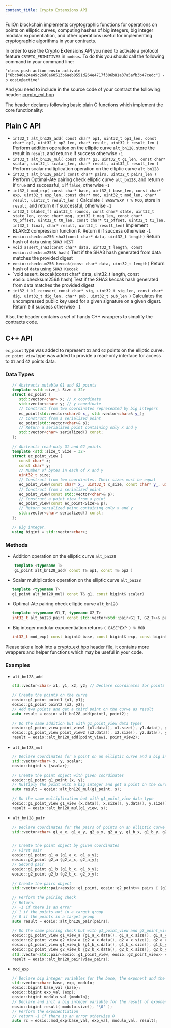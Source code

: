```yaml
---
content_title: Crypto Extensions API
---
```



FullOn blockchain implements cryptographic functions for operations on points on elliptic curves, computing hashes 
of big integers, big integer modular exponentiation, and other operations useful for implementing 
cryptographic algorithms in your contracts.

In order to use the Crypto Extensions API you need to activate a protocol feature `CRYPTO_PRIMITIVES`
in `nodeos`. To do this you should call the following command in your command line:

`"cleos push action eosio activate ["6bcb40a24e49c26d0a60513b6aeb8551d264e4717f306b81a37a5afb3b47cedc"] -p eosio@active"`

And you need to include in the source code of your contract the following header: [crypto_ext.hpp](https://github.com/fullon-labs/flon.cdt/blob/main/libraries/eosiolib/core/eosio/crypto_ext.hpp)

The header declares following basic plain C functions which implement the core functionality:

## Plain C API

- `int32_t alt_bn128_add( const char* op1, uint32_t op1_len, const char* op2, uint32_t op2_len, char* result, uint32_t result_len )`
Perform addition operation on the elliptic curve `alt_bn128`, store the result in `result`, and return `0` if success otherwise `-1`
- `int32_t alt_bn128_mul( const char* g1, uint32_t g1_len, const char* scalar, uint32_t scalar_len, char* result, uint32_t result_len )`
Perform scalar multiplication operation on the elliptic curve `alt_bn128`
- `int32_t alt_bn128_pair( const char* pairs, uint32_t pairs_len )`
Perform Optimal-Ate pairing check elliptic curve `alt_bn128`, and return `0` if `true` and successful, `1` if `false`,  otherwise `-1`
- `int32_t mod_exp( const char* base, uint32_t base_len, const char* exp, uint32_t exp_len, const char* mod, uint32_t mod_len, char* result, uint32_t result_len )`
Calculate `( BASE^EXP ) % MOD`, store in `result`, and return `0` if successful, otherwise `-1`
- `int32_t blake2_f( uint32_t rounds, const char* state, uint32_t state_len, const char* msg, uint32_t msg_len, const char* t0_offset, uint32_t t0_len, const char* t1_offset, uint32_t t1_len, int32_t final, char* result, uint32_t result_len)`
Implement BLAKE2 compression function `F`. Return `0` if success otherwise `-1`
- `eosio::checksum256 sha3(const char* data, uint32_t length)`
Return hash of `data` using `SHA3 NIST`
- `void assert_sha3(const char* data, uint32_t length, const eosio::checksum256& hash)`
Test if the SHA3 hash generated from data matches the provided digest
- `eosio::checksum256 keccak(const char* data, uint32_t length)`
Return hash of `data` using `SHA3 Keccak`
- `void assert_keccak(const char* data, uint32_t length, const eosio::checksum256& hash)
Test if the SHA3 keccak hash generated from data matches the provided digest
- `int32_t k1_recover( const char* sig, uint32_t sig_len, const char* dig, uint32_t dig_len, char* pub, uint32_t pub_len )`
Calculates the uncompressed public key used for a given signature on a given digest. Return `0` if success otherwise `-1`


Also, the header contains a set of handy C++ wrappers to simplify the contracts code.

## C++ API

`ec_point` type was added to represent `G1` and `G2` points on the elliptic curve. 
`ec_point_view` type was added to provide a read-only interface for access to `G1` and `G2` points data.

### Data Types

```c++
   // Abstracts mutable G1 and G2 points
   template <std::size_t Size = 32>
   struct ec_point {
      std::vector<char> x; // x coordinate
      std::vector<char> y; // y coordinate
      // Construct from two coordinates represented by big integers 
      ec_point(std::vector<char>& x_, std::vector<char>& y_);
      // Construct from a serialized point
      ec_point(std::vector<char>& p);
      // Return a serialized point containing only x and y
      std::vector<char> serialized() const;
   };
 
   // Abstracts read-only G1 and G2 points    
   template <std::size_t Size = 32>
   struct ec_point_view {
      const char* x;
      const char* y;
      // Number of bytes in each of x and y       
      uint32_t size;
      // Construct from two coordinates. Their sizes must be equal      
      ec_point_view(const char* x_, uint32_t x_size, const char* y_, uint32_t y_size);
      // Construct from a serialized point
      ec_point_view(const std::vector<char>& p);
      // Construct a point view from a point
      ec_point_view(const ec_point<Size>& p);
      // Return serialized point containing only x and y
      std::vector<char> serialized() const;
   };
    
   // Big integer.
   using bigint = std::vector<char>;   
```

### Methods

- Addition operation on the elliptic curve `alt_bn128`
```c++
    template <typename T>
    g1_point alt_bn128_add( const T& op1, const T& op2 )
```

- Scalar multiplication operation on the elliptic curve `alt_bn128`
```c++
   template <typename T>
   g1_point alt_bn128_mul( const T& g1, const bigint& scalar)
```

- Optimal-Ate pairing check elliptic curve `alt_bn128`
```c++
   template <typename G1_T, typename G2_T>
   int32_t alt_bn128_pair( const std::vector<std::pair<G1_T, G2_T>>& pairs )
```

- Big integer modular exponentiation returns `( BASE^EXP ) % MOD`
```c++
   int32_t mod_exp( const bigint& base, const bigint& exp, const bigint& mod, bigint& result )
```

Please take a look into a [crypto_ext.hpp](https://github.com/fullon-labs/flon.cdt/blob/main/libraries/eosiolib/core/eosio/crypto_ext.hpp)
header file, it contains more wrappers and helper functions which may be useful in your code. 

### Examples

- `alt_bn128_add`
```c++
   std::vector<char> x1, y1, x2, y2; // Declare coordinates for points on an elliptic curve

   // Create the points on the curve 
   eosio::g1_point point1 {x1, y1};
   eosio::g1_point point2 {x2, y2};
   // Add two points and get a third point on the curve as result
   auto result = eosio::alt_bn128_add(point1, point2);

   // Do the same addition but with g1_point_view data types 
   eosio::g1_point_view point_view1 {x1.data(), x1.size(), y1.data(), y1.size()};
   eosio::g1_point_view point_view2 {x2.data(), x2.size(), y2.data(), y2.size()};
   result = eosio::alt_bn128_add(point_view1, point_view2);
```

- `alt_bn128_mul`
```c++
   // Declare coordinates for a point on an elliptic curve and a big integer 
   std::vector<char> x, y, scalar;
   eosio::bigint s {scalar};

   // Create the point object with given coordinates
   eosio::g1_point g1_point {x, y};
   // Multiply the point with a big integer and get a point on the curve as result
   auto result = eosio::alt_bn128_mul(g1_point, s);

   // Do the same multiplication but with g1_point_view data type
   eosio::g1_point_view g1_view {x.data(), x.size(), y.data(), y.size()};
   result = eosio::alt_bn128_mul(g1_view, s);
```

- `alt_bn128_pair`
```c++
   // Declare coordinates for the pairs of points on an elliptic curve 
   std::vector<char> g1_a_x, g1_a_y, g2_a_x, g2_a_y, g1_b_x, g1_b_y, g2_b_x, g2_b_y;


   // Create the point object by given coordinates
   // First pair
   eosio::g1_point g1_a {g1_a_x, g1_a_y};
   eosio::g2_point g2_a {g2_a_x, g2_a_y};
   // Second pair
   eosio::g1_point g1_b {g1_b_x, g1_b_y};
   eosio::g2_point g2_b {g2_b_x, g2_b_y};
   
   // Create the pairs object
   std::vector<std::pair<eosio::g1_point, eosio::g2_point>> pairs { {g1_a, g2_a}, {g1_b, g2_b} };
   
   // Perform the pairing check
   // Return:
   // -1 if there is an error 
   // 1 if the points not in a target group 
   // 0 if the points in a target group
   auto result = eosio::alt_bn128_pair(pairs);

   // Do the same pairing check but with g1_point_view and g2_point_view data types
   eosio::g1_point_view g1_view_a {g1_a_x.data(), g1_a_x.size(), g1_a_y.data(), g1_a_y.size()};
   eosio::g2_point_view g2_view_a {g2_a_x.data(), g2_a_x.size(), g2_a_y.data(), g2_a_y.size()};
   eosio::g1_point_view g1_view_b {g1_b_x.data(), g1_b_x.size(), g1_b_y.data(), g1_b_y.size()};
   eosio::g2_point_view g2_view_b {g2_b_x.data(), g2_b_x.size(), g2_b_y.data(), g2_b_y.size()};
   std::vector<std::pair<eosio::g1_point_view, eosio::g2_point_view>> view_pairs { {g1_a, g2_a}, {g1_b, g2_b} };
   result = eosio::alt_bn128_pair(view_pairs);
```

- `mod_exp`
```c++
   // Declare big integer variables for the base, the exponent and the modulo
   std::vector<char> base, exp, modulo;
   eosio::bigint base_val {base};
   eosio::bigint exp_val {exp};
   eosio::bigint modulo_val {modulo};
   // Declare and init a big integer variable for the result of exponentiation
   eosio::bigint result( modulo.size(), '\0' );
   // Perform the exponentiation
   // return -1 if there is an error otherwise 0
   auto rc = eosio::mod_exp(base_val, exp_val, modulo_val, result);
```
